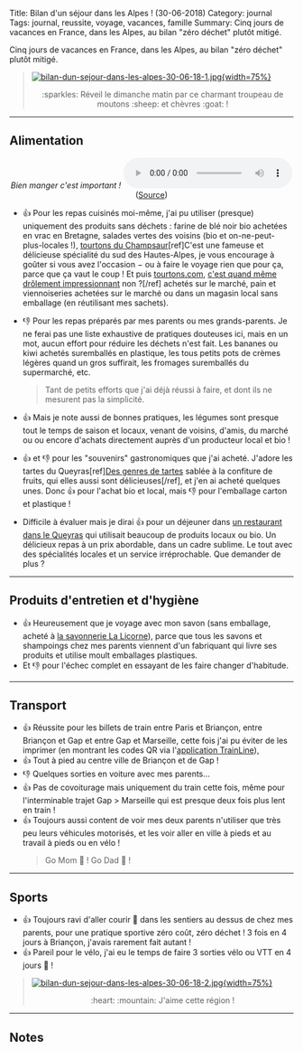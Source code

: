 Title: Bilan d'un séjour dans les Alpes ! (30-06-2018)
Category: journal
Tags: journal, reussite, voyage, vacances, famille
Summary: Cinq jours de vacances en France, dans les Alpes, au bilan "zéro déchet" plutôt mitigé.

Cinq jours de vacances en France, dans les Alpes, au bilan "zéro déchet" plutôt mitigé.

> [![bilan-dun-sejour-dans-les-alpes-30-06-18-1.jpg]({filename}images/bilan-dun-sejour-dans-les-alpes-30-06-18-1.jpg){width=75%}]({filename}images/bilan-dun-sejour-dans-les-alpes-30-06-18-1.jpg)
> <center> :sparkles: Réveil le dimanche matin par ce charmant troupeau de moutons :sheep: et chèvres :goat: ! </center>

---

## Alimentation

<center><em>Bien manger c'est important !</em> <audio controls><source src="https://kaamelott-soundboard.2ec0b4.fr/sounds/bien_manger_cest_important.mp3" type="audio/mpeg"> Your browser does not support the audio element.</audio> (<a href="https://kaamelott-soundboard.2ec0b4.fr/#son/bien_manger_cest_important">Source</a>)</center>

- :+1: Pour les repas cuisinés moi-même, j'ai pu utiliser (presque) uniquement des produits sans déchets : farine de blé noir bio achetées en vrac en Bretagne, salades vertes des voisins (bio et on-ne-peut-plus-locales !), [tourtons du Champsaur](http://www.tourtons.com/)[ref]C'est une fameuse et délicieuse spécialité du sud des Hautes-Alpes, je vous encourage à goûter si vous avez l'occasion − ou à faire le voyage rien que pour ça, parce que ça vaut le coup ! Et puis [tourtons.com](http://www.tourtons.com/), [c'est quand même drôlement impressionnant](https://kaamelott-soundboard.2ec0b4.fr/#son/ah_nan_mais_quand_on_est_pas_habitue_c_est_drolement_impressionnant_la_magie) non ?[/ref] achetés sur le marché, pain et viennoiseries achetées sur le marché ou dans un magasin local sans emballage (en réutilisant mes sachets).

- :-1: Pour les repas préparés par mes parents ou mes grands-parents. Je ne ferai pas une liste exhaustive de pratiques douteuses ici, mais en un mot, aucun effort pour réduire les déchets n'est fait. Les bananes ou kiwi achetés suremballés en plastique, les tous petits pots de crèmes légères quand un gros suffirait, les fromages suremballés du supermarché, etc.
   > Tant de petits efforts que j'ai déjà réussi à faire, et dont ils ne mesurent pas la simplicité.
- :+1: Mais je note aussi de bonnes pratiques, les légumes sont presque tout le temps de saison et locaux, venant de voisins, d'amis, du marché ou ou encore d'achats directement auprès d'un producteur local et bio !

- :+1: et :-1: pour les "souvenirs" gastronomiques que j'ai acheté. J'adore les tartes du Queyras[ref][Des genres de tartes](http://kaamelott-soundboard.2ec0b4.fr/#son/difference_concrete_avec_des_briques) sablée à la confiture de fruits, qui elles aussi sont délicieuses[/ref], et j'en ai acheté quelques unes. Donc :+1: pour l'achat bio et local, mais :-1: pour l'emballage carton et plastique !

- Difficile à évaluer mais je dirai :+1: pour un déjeuner dans [un restaurant dans le Queyras](https://www.lejamberoute.blogspot.fr/) qui utilisait beaucoup de produits locaux ou bio. Un délicieux repas à un prix abordable, dans un cadre sublime. Le tout avec des spécialités locales et un service irréprochable. Que demander de plus ?

---

## Produits d'entretien et d'hygiène

- :+1: Heureusement que je voyage avec mon savon (sans emballage, acheté à [la savonnerie La Licorne](http://www.savon-de-marseille-licorne.com/)), parce que tous les savons et shampoings chez mes parents viennent d'un fabriquant qui livre ses produits et utilise moult emballages plastiques.
- Et :-1: pour l'échec complet en essayant de les faire changer d'habitude.

---

## Transport

- :+1: Réussite pour les billets de train entre Paris et Briançon, entre Briançon et Gap et entre Gap et Marseille, cette fois j'ai pu éviter de les imprimer (en montrant les codes QR via l'[application TrainLine](https://www.trainline.fr/)),
- :+1: Tout à pied au centre ville de Briançon et de Gap !
- :-1: Quelques sorties en voiture avec mes parents…
- :+1: Pas de covoiturage mais uniquement du train cette fois, même pour l'interminable trajet Gap > Marseille qui est presque deux fois plus lent en train !
- :+1: Toujours aussi content de voir mes deux parents n'utiliser que très peu leurs véhicules motorisés, et les voir aller en ville à pieds et au travail à pieds ou en vélo !
  > Go Mom :running: ! Go Dad :bicyclist: !

---

## Sports

- :+1: Toujours ravi d'aller courir :running: dans les sentiers au dessus de chez mes parents, pour une pratique sportive zéro coût, zéro déchet ! 3 fois en 4 jours à Briançon, j'avais rarement fait autant !
- :+1: Pareil pour le vélo, j'ai eu le temps de faire 3 sorties vélo ou VTT en 4 jours :bicyclist: !

> [![bilan-dun-sejour-dans-les-alpes-30-06-18-2.jpg]({filename}images/bilan-dun-sejour-dans-les-alpes-30-06-18-2.jpg){width=75%}]({filename}images/bilan-dun-sejour-dans-les-alpes-30-06-18-2.jpg)
> <center> :heart: :mountain: J'aime cette région ! </center>

---

## Notes
